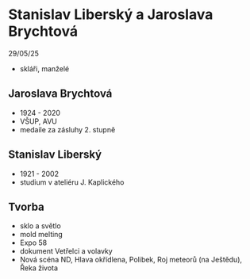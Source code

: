 # Stanislav Liberský a Jaroslava Brychtová
29/05/25

- skláři, manželé

## Jaroslava Brychtová
- 1924 - 2020
- VŠUP, AVU
- medaile za zásluhy 2. stupně

## Stanislav Liberský
- 1921 - 2002
- studium v ateliéru J. Kaplického

## Tvorba
- sklo a světlo
- mold melting
- Expo 58
- dokument Vetřelci a volavky
- Nová scéna ND, Hlava okřídlena, Polibek, Roj meteorů (na Ještědu), Řeka života
